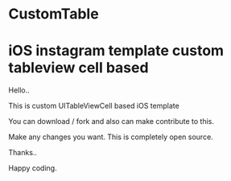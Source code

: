 CustomTable
===========

iOS instagram template custom tableview cell based
=========


Hello..

This is custom UITableViewCell based iOS template 

You can download / fork and also can make contribute to this.

Make any changes you want. This is completely open source.

Thanks..

Happy coding.
